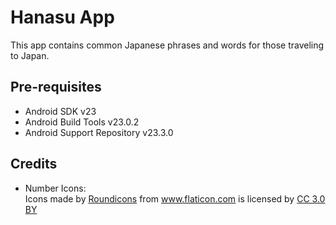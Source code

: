 Hanasu App
===================================

This app contains common Japanese phrases and words for those
traveling to Japan.

Pre-requisites
--------------

- Android SDK v23
- Android Build Tools v23.0.2
- Android Support Repository v23.3.0


Credits
-------

- Number Icons:
	<div>Icons made by <a href="http://www.flaticon.com/authors/roundicons" title="Roundicons">Roundicons</a> from <a href="http://www.flaticon.com" title="Flaticon">www.flaticon.com</a> is licensed by <a href="http://creativecommons.org/licenses/by/3.0/" title="Creative Commons BY 3.0" target="_blank">CC 3.0 BY</a></div>